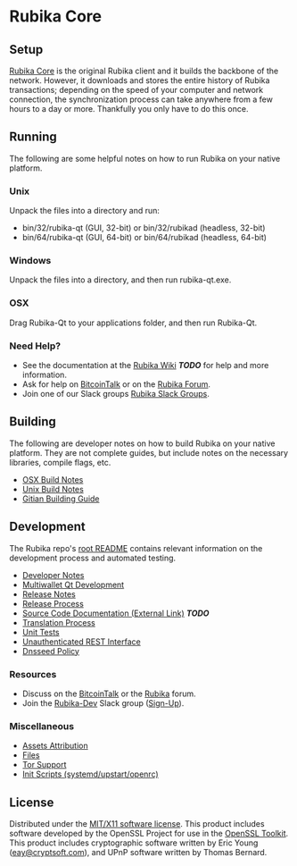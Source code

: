 Rubika Core
=====================

Setup
---------------------
[Rubika Core](http://rubikaco.in/wallet) is the original Rubika client and it builds the backbone of the network. However, it downloads and stores the entire history of Rubika transactions; depending on the speed of your computer and network connection, the synchronization process can take anywhere from a few hours to a day or more. Thankfully you only have to do this once.

Running
---------------------
The following are some helpful notes on how to run Rubika on your native platform.

### Unix

Unpack the files into a directory and run:

- bin/32/rubika-qt (GUI, 32-bit) or bin/32/rubikad (headless, 32-bit)
- bin/64/rubika-qt (GUI, 64-bit) or bin/64/rubikad (headless, 64-bit)

### Windows

Unpack the files into a directory, and then run rubika-qt.exe.

### OSX

Drag Rubika-Qt to your applications folder, and then run Rubika-Qt.

### Need Help?

* See the documentation at the [Rubika Wiki](https://en.bitcoin.it/wiki/Main_Page) ***TODO***
for help and more information.
* Ask for help on [BitcoinTalk](https://bitcointalk.org/index.php?topic=1262920.0) or on the [Rubika Forum](http://forum.rubikaco.in/).
* Join one of our Slack groups [Rubika Slack Groups](https://rubikaco.in/slack-logins/).

Building
---------------------
The following are developer notes on how to build Rubika on your native platform. They are not complete guides, but include notes on the necessary libraries, compile flags, etc.

- [OSX Build Notes](build-osx.md)
- [Unix Build Notes](build-unix.md)
- [Gitian Building Guide](gitian-building.md)

Development
---------------------
The Rubika repo's [root README](https://github.com/finalprojectone/rubika/blob/master/README.md) contains relevant information on the development process and automated testing.

- [Developer Notes](developer-notes.md)
- [Multiwallet Qt Development](multiwallet-qt.md)
- [Release Notes](release-notes.md)
- [Release Process](release-process.md)
- [Source Code Documentation (External Link)](https://dev.visucore.com/bitcoin/doxygen/) ***TODO***
- [Translation Process](translation_process.md)
- [Unit Tests](unit-tests.md)
- [Unauthenticated REST Interface](REST-interface.md)
- [Dnsseed Policy](dnsseed-policy.md)

### Resources

* Discuss on the [BitcoinTalk](https://bitcointalk.org/index.php?topic=1262920.0) or the [Rubika](http://forum.rubikaco.in/) forum.
* Join the [Rubika-Dev](https://rubika-dev.slack.com/) Slack group ([Sign-Up](https://rubika-dev.herokuapp.com/)).

### Miscellaneous
- [Assets Attribution](assets-attribution.md)
- [Files](files.md)
- [Tor Support](tor.md)
- [Init Scripts (systemd/upstart/openrc)](init.md)

License
---------------------
Distributed under the [MIT/X11 software license](http://www.opensource.org/licenses/mit-license.php).
This product includes software developed by the OpenSSL Project for use in the [OpenSSL Toolkit](https://www.openssl.org/). This product includes
cryptographic software written by Eric Young ([eay@cryptsoft.com](mailto:eay@cryptsoft.com)), and UPnP software written by Thomas Bernard.

